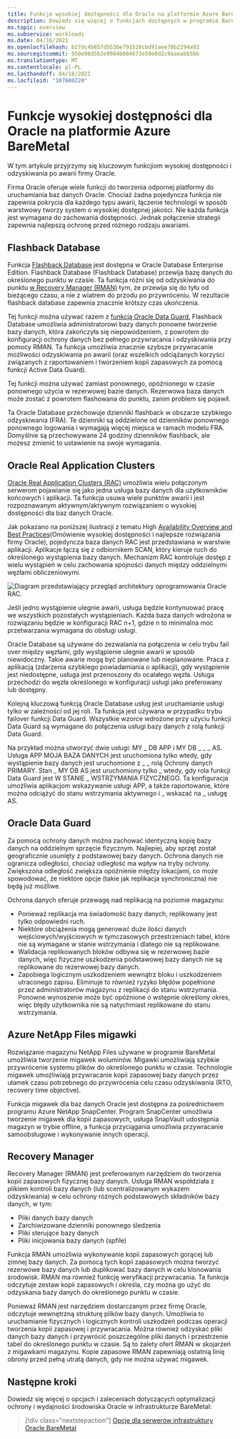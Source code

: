 ```yaml
---
title: Funkcje wysokiej dostępności dla Oracle na platformie Azure BareMetal
description: Dowiedz się więcej o funkcjach dostępnych w programie BareMetal dla bazy danych Oracle.
ms.topic: overview
ms.subservice: workloads
ms.date: 04/16/2021
ms.openlocfilehash: b27dc4b857d553be791528cbd91aee70b2294a92
ms.sourcegitcommit: 950e98d5b3e9984b884673e59e0d2c9aaeabb5bb
ms.translationtype: MT
ms.contentlocale: pl-PL
ms.lasthandoff: 04/18/2021
ms.locfileid: "107600220"
---
```

# <a name="high-availability-features-for-oracle-on-azure-baremetal"></a>Funkcje wysokiej dostępności dla Oracle na platformie Azure BareMetal

W tym artykule przyjrzymy się kluczowym funkcjiom wysokiej dostępności i odzyskiwania po awarii firmy Oracle.

Firma Oracle oferuje wiele funkcji do tworzenia odpornej platformy do uruchamiania baz danych Oracle. Chociaż żadna pojedyncza funkcja nie zapewnia pokrycia dla każdego typu awarii, łączenie technologii w sposób warstwowy tworzy system o wysokiej dostępnej jakości. Nie każda funkcja jest wymagana do zachowania dostępności. Jednak połączenie strategii zapewnia najlepszą ochronę przed różnego rodzaju awariami. 

## <a name="flashback-database"></a>Flashback Database

Funkcja [Flashback Database](https://docs.oracle.com/en/database/oracle/oracle-database/21/rcmrf/FLASHBACK-DATABASE.html#GUID-584AC79A-40C5-45CA-8C63-DED3BE3A4511) jest dostępna w Oracle Database Enterprise Edition. Flashback Database (Flashback Database) przewija bazę danych do określonego punktu w czasie. Ta funkcja różni się od odzyskiwania do punktu [w Recovery Manager (RMAN)](https://docs.oracle.com/en/cloud/paas/db-backup-cloud/csdbb/performing-general-restore-and-recovery-operations.html) tym, że przewija się do tyłu od bieżącego czasu, a nie z wiatrem do przodu po przywróceniu. W rezultacie flashback database zapewnia znacznie krótszy czas ukończenia.
 
Tej funkcji można używać razem z [funkcją Oracle Data Guard.](https://docs.oracle.com/en/database/oracle/oracle-database/19/sbydb/preface.html#GUID-B6209E95-9DA8-4D37-9BAD-3F000C7E3590) Flashback Database umożliwia administratorowi bazy danych ponowne tworzenie bazy danych, która zakończyła się niepowodzeniem, z powrotem do konfiguracji ochrony danych bez pełnego przywracania i odzyskiwania przy pomocy RMAN. Ta funkcja umożliwia znacznie szybsze przywracanie możliwości odzyskiwania po awarii (oraz wszelkich odciążanych korzyści związanych z raportowaniem i tworzeniem kopii zapasowych za pomocą funkcji Active Data Guard).
 
Tej funkcji można używać zamiast ponownego, opóźnionego w czasie ponownego użycia w rezerwowej bazie danych. Rezerwowa baza danych może zostać z powrotem flashowana do punktu, zanim problem się pojawił.
 
Ta Oracle Database przechowuje dzienniki flashback w obszarze szybkiego odzyskiwania (FRA). Te dzienniki są oddzielone od dzienników ponownego ponownego logowania i wymagają więcej miejsca w ramach modelu FRA. Domyślnie są przechowywane 24 godziny dzienników flashback, ale możesz zmienić to ustawienie na swoje wymagania.

## <a name="oracle-real-application-clusters"></a>Oracle Real Application Clusters

[Oracle Real Application Clusters (RAC)](https://docs.oracle.com/en/database/oracle/oracle-database/19/racad/introduction-to-oracle-rac.html#GUID-5A1B02A2-A327-42DD-A1AD-20610B2A9D92) umożliwia wielu połączonym serwerom pojawianie się jako jedna usługa bazy danych dla użytkowników końcowych i aplikacji. Ta funkcja usuwa wiele punktów awarii i jest rozpoznawanym aktywnym/aktywnym rozwiązaniem o wysokiej dostępności dla baz danych Oracle.

Jak pokazano na poniższej ilustracji z tematu High [Availability Overview and Best Practices](https://docs.oracle.com/en/database/oracle/oracle-database/19/haovw/ha-features.html)(Omówienie wysokiej dostępności i najlepsze rozwiązania firmy Oracle), pojedyncza baza danych RAC jest przedstawiana w warstwie aplikacji. Aplikacje łączą się z odbiornikem SCAN, który kieruje ruch do określonego wystąpienia bazy danych. Mechanizm RAC kontroluje dostęp z wielu wystąpień w celu zachowania spójności danych między oddzielnymi węzłami obliczeniowymi.

![Diagram przedstawiający przegląd architektury oprogramowania Oracle RAC.](media/oracle-high-availability/oracle-real-application-clusters.png)

Jeśli jedno wystąpienie ulegnie awarii, usługa będzie kontynuować pracę we wszystkich pozostałych wystąpieniach. Każda baza danych wdrożona w rozwiązaniu będzie w konfiguracji RAC n+1, gdzie n to minimalna moc przetwarzania wymagana do obsługi usługi.

Oracle Database są używane do zezwalania na połączenia w celu trybu fail over między węzłami, gdy wystąpienie ulegnie awarii w sposób niewidoczny. Takie awarie mogą być planowane lub nieplanowane. Praca z aplikacją (zdarzenia szybkiego powiadamiania o aplikacji), gdy wystąpienie jest niedostępne, usługa jest przenoszony do ocalałego węzła. Usługa przechodzi do węzła określonego w konfiguracji usługi jako preferowany lub dostępny.

Kolejną kluczową funkcją Oracle Database usług jest uruchamianie usługi tylko w zależności od jej roli. Ta funkcja jest używana w przypadku trybu failover funkcji Data Guard. Wszystkie wzorce wdrożone przy użyciu funkcji Data Guard są wymagane do połączenia usługi bazy danych z rolą funkcji Data Guard.

Na przykład można utworzyć dwie usługi: MY \_ DB APP i MY DB \_ \_ \_ AS. Usługa APP MOJA BAZA DANYCH jest uruchomiona tylko wtedy, gdy wystąpienie bazy danych jest uruchomione z \_ \_ rolą Ochrony danych PRIMARY. Stan \_ MY DB AS jest uruchomiony tylko \_ wtedy, gdy rola funkcji Data Guard jest W STANIE \_ WSTRZYMANIA FIZYCZNEGO. Ta konfiguracja umożliwia aplikacjom wskazywanie usługi APP, a także raportowanie, które można odciążyć do stanu wstrzymania aktywnego i \_ wskazać na \_ usługę AS.

## <a name="oracle-data-guard"></a>Oracle Data Guard

Za pomocą ochrony danych można zachować identyczną kopię bazy danych na oddzielnym sprzęcie fizycznym. Najlepiej, aby sprzęt został geograficznie usunięty z podstawowej bazy danych. Ochrona danych nie ogranicza odległości, chociaż odległość ma wpływ na tryby ochrony. Zwiększona odległość zwiększa opóźnienie między lokacjami, co może spowodować, że niektóre opcje (takie jak replikacja synchroniczna) nie będą już możliwe.

Ochrona danych oferuje przewagę nad replikacją na poziomie magazynu:

- Ponieważ replikacja ma świadomość bazy danych, replikowany jest tylko odpowiedni ruch.
- Niektóre obciążenia mogą generować duże ilości danych wejściowych/wyjściowych w tymczasowych przestrzeniach tabel, które nie są wymagane w stanie wstrzymania i dlatego nie są replikowane.
- Walidacja replikowanych bloków odbywa się w rezerwowej bazie danych, więc fizyczne uszkodzenia podstawowej bazy danych nie są replikowane do rezerwowej bazy danych.
- Zapobiega logicznym uszkodzeniem wewnątrz bloku i uszkodzeniem utraconego zapisu. Eliminuje to również ryzyko błędów popełnione przez administratorów magazynu z replikacji do stanu wstrzymania.
Ponowne wynoszenie może być opóźnione o wstępnie określony okres, więc błędy użytkownika nie są natychmiast replikowane do stanu wstrzymania.

## <a name="azure-netapp-files-snapshots"></a>Azure NetApp Files migawki

Rozwiązanie magazynu NetApp Files używane w programie BareMetal umożliwia tworzenie migawek woluminów. Migawki umożliwiają szybkie przywrócenie systemu plików do określonego punktu w czasie. Technologie migawek umożliwiają przywracanie kopii zapasowej bazy danych przez ułamek czasu potrzebnego do przywrócenia celu czasu odzyskiwania (RTO, recovery time objective).

Funkcja migawek dla baz danych Oracle jest dostępna za pośrednictwem programu Azure NetApp SnapCenter. Program SnapCenter umożliwia tworzenie migawek dla kopii zapasowych, usługa SnapVault udostępnia magazyn w trybie offline, a funkcja przyciągania umożliwia przywracanie samoobsługowe i wykonywanie innych operacji.

## <a name="recovery-manager"></a>Recovery Manager

Recovery Manager (RMAN) jest preferowanym narzędziem do tworzenia kopii zapasowych fizycznej bazy danych. Usługa RMAN współdziała z plikiem kontroli bazy danych (lub scentralizowanym wykazem odzyskiwania) w celu ochrony różnych podstawowych składników bazy danych, w tym:

- Pliki danych bazy danych
- Zarchiwizowane dzienniki ponownego śledzenia
- Pliki sterujące bazy danych
- Pliki inicjowania bazy danych (spfile)

Funkcja RMAN umożliwia wykonywanie kopii zapasowych gorącej lub zimnej bazy danych. Za pomocą tych kopii zapasowych można tworzyć rezerwowe bazy danych lub duplikować bazy danych w celu klonowania środowisk. RMAN ma również funkcję weryfikacji przywracania. Ta funkcja odczytuje zestaw kopii zapasowych i określa, czy można go użyć do odzyskania bazy danych do określonego punktu w czasie.

Ponieważ RMAN jest narzędziem dostarczanym przez firmę Oracle, odczytuje wewnętrzną strukturę plików bazy danych. Umożliwia to uruchamianie fizycznych i logicznych kontroli uszkodzeń podczas operacji tworzenia kopii zapasowej i przywracania. Można również odzyskać pliki danych bazy danych i przywrócić poszczególne pliki danych i przestrzenie tabel do określonego punktu w czasie. Są to zalety ofert RMAN w skojarzeń z migawkami magazynu. Kopie zapasowe RMAN zapewniają ostatnią linię obrony przed pełną utratą danych, gdy nie można używać migawek.

## <a name="next-steps"></a>Następne kroki

Dowiedz się więcej o opcjach i zaleceniach dotyczących optymalizacji ochrony i wydajności środowiska Oracle w infrastrukturze BareMetal:

> [!div class="nextstepaction"]
> [Opcje dla serwerów infrastruktury Oracle BareMetal](options-considerations-high-availability.md)
